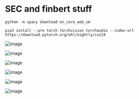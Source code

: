 # SEC and finbert stuff

```python -m spacy download en_core_web_sm```


```pip3 install --pre torch torchvision torchaudio --index-url https://download.pytorch.org/whl/nightly/cu124```

![image](figures/AAPL_sentiment_graphic.png "proportions of sentiment types for Apple")

![image](figures/GOOGL_sentiment_graphic.png "proportions of sentiment types for Apple")

![image](figures/META_sentiment_graphic.png "proportions of sentiment types for Apple")

![image](figures/MSFT_sentiment_graphic.png "proportions of sentiment types for Apple")

![image](figures/NVDA_sentiment_graphic.png "proportions of sentiment types for Apple")

![image](figures/ORCL_sentiment_graphic.png "proportions of sentiment types for Apple")
